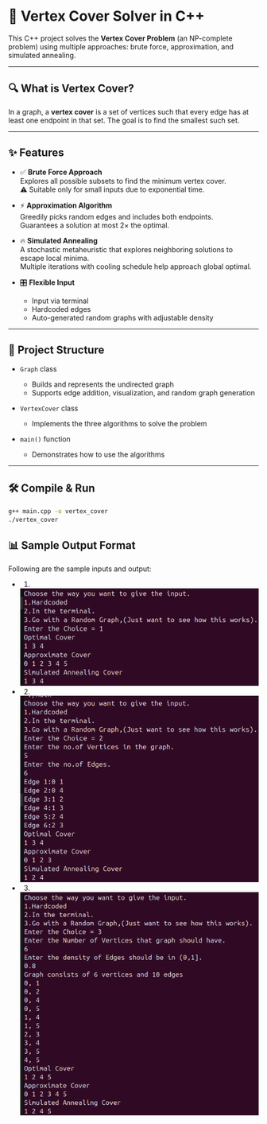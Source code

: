 # 🧮 Vertex Cover Solver in C++

This C++ project solves the **Vertex Cover Problem** (an NP-complete problem) using multiple approaches: brute force, approximation, and simulated annealing.

---

## 🔍 What is Vertex Cover?

In a graph, a **vertex cover** is a set of vertices such that every edge has at least one endpoint in that set. The goal is to find the smallest such set.

---

## ✨ Features

- ✅ **Brute Force Approach**  
  Explores all possible subsets to find the minimum vertex cover.  
  ⚠️ Suitable only for small inputs due to exponential time.

- ⚡ **Approximation Algorithm**  
  Greedily picks random edges and includes both endpoints.  
  Guarantees a solution at most 2× the optimal.

- 🔥 **Simulated Annealing**  
  A stochastic metaheuristic that explores neighboring solutions to escape local minima.  
  Multiple iterations with cooling schedule help approach global optimal.

- 🎛️ **Flexible Input**  
  - Input via terminal  
  - Hardcoded edges  
  - Auto-generated random graphs with adjustable density

---

## 📂 Project Structure

- `Graph` class  
  - Builds and represents the undirected graph
  - Supports edge addition, visualization, and random graph generation

- `VertexCover` class  
  - Implements the three algorithms to solve the problem

- `main()` function  
  - Demonstrates how to use the algorithms

---

## 🛠️ Compile & Run

```bash
g++ main.cpp -o vertex_cover
./vertex_cover
```
## 📊 Sample Output Format

Following are the sample inputs and output:
- 1.
  ![IO1](Assets/IO1.png)
- 2.
  ![IO2](Assets/IO2.png)
- 3.
  ![IO3](Assets/IO3.png)